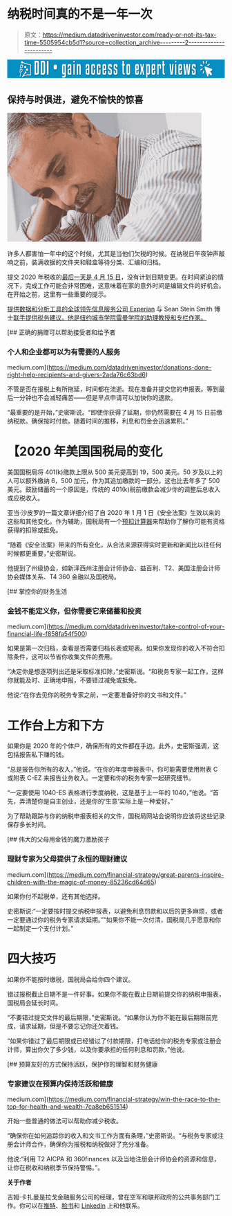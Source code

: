 # 纳税时间真的不是一年一次

> 原文：<https://medium.datadriveninvestor.com/ready-or-not-its-tax-time-5505954cb5d1?source=collection_archive---------2----------------------->

[![](img/d8bb4d7b4e73559d3781628c0fd26582.png)](http://www.track.datadriveninvestor.com/1B9E)

## 保持与时俱进，避免不愉快的惊喜

![](img/02ea204fd6386e8df55ee79819c62f72.png)

许多人都害怕一年中的这个时候，尤其是当他们欠税的时候。在纳税日午夜钟声敲响之前，装满收据的文件夹和鞋盒等待分类、汇编和归档。

提交 2020 年税收的[最后一天是 4 月 15 日](https://www.irs.gov/newsroom/2021-tax-filing-season-begins-feb-12-irs-outlines-steps-to-speed-refunds-during-pandemic)，没有计划日期变更。在时间紧迫的情况下，完成工作可能会非常困难，这意味着在家的意外时间是编辑文件的好机会。在开始之前，这里有一些重要的提示。

[提供数据和分析工具的全球领先信息服务公司 Experian](https://twitter.com/Experian) 与 Sean Stein Smith 博士[联手提供税务建议。他是纽约城市学院雷曼学院的助理教授和专栏作家。](https://twitter.com/SeanSteinSmith/)

[](https://medium.com/datadriveninvestor/donations-done-right-help-recipients-and-givers-2ada76c63bd6) [## 正确的捐赠可以帮助接受者和给予者

### 个人和企业都可以为有需要的人服务

medium.com](https://medium.com/datadriveninvestor/donations-done-right-help-recipients-and-givers-2ada76c63bd6) 

不管是否在报税上有所拖延，时间都在流逝。现在准备并提交您的申报表。等到最后一分钟也不会减轻痛苦——但是早点申请可以加快你的退款。

“最重要的是开始，”史密斯说。“即使你获得了延期，你仍然需要在 4 月 15 日前缴纳税款。确保按时付款。随着时间的推移，利息和罚金会迅速累积。”

# 【2020 年美国国税局的变化

美国国税局将 401(k)缴款上限从 500 美元提高到 19，500 美元。50 岁及以上的人可以额外缴纳 6，500 加元，作为其追加缴款的一部分。这也比去年多了 500 美元。鼓励储蓄的一个原因是，传统的 401(k)税前缴款会减少你的调整后总收入或应税收入。

亚当·沙皮罗的一篇文章详细介绍了自 2020 年 1 月 1 日《安全法案》生效以来的这些和其他变化。作为辅助，国税局有一个[预扣计算器](https://apps.irs.gov/app/withholdingcalculator/)来帮助你了解你可能有资格获得的扣除或抵免。

“随着《安全法案》带来的所有变化，从合法来源获得实时更新和新闻比以往任何时候都更重要，”史密斯说。

他提到了州级协会，如新泽西州注册会计师协会、益百利、T2、美国注册会计师协会媒体关系、T4 360 金融以及国税局。

[](https://medium.com/datadriveninvestor/take-control-of-your-financial-life-f858fa54f500) [## 掌控你的财务生活

### 金钱不能定义你，但你需要它来储蓄和投资

medium.com](https://medium.com/datadriveninvestor/take-control-of-your-financial-life-f858fa54f500) 

如果是第一次归档，查看是否需要归档长表或短表。如果你发现你的收入不符合扣除条件，这可以节省你收集文件的费用。

“决定你是想逐项列出还是采取标准扣除，”史密斯说。“和税务专家一起工作，这样你就能及时、正确地申报，不要错过减免或抵免。

他说:“在你去见你的税务专家之前，一定要准备好你的文书和文件。”

# **工作台上方和下方**

如果你是 2020 年的个体户，确保所有的文件都在手边。此外，史密斯强调，这包括报告私下赚的钱。

“总是报告你所有的收入，”他说。“在你的年度申报表中，你可能需要使用附表 C 或附表 C-EZ 来报告业务收入。一定要和你的税务专家一起研究细节。

“一定要使用 1040-ES 表格进行季度纳税，这是基于上一年的 1040，”他说。“首先，弄清楚你是自主创业，还是你的‘生意’实际上是一种爱好。”

为了帮助跟踪与你的纳税申报表相关的文件，国税局网站会说明你应该将这些记录保存多长时间。

[](https://medium.com/financial-strategy/great-parents-inspire-children-with-the-magic-of-money-85236cd64d65) [## 伟大的父母用金钱的魔力激励孩子

### 理财专家为父母提供了永恒的理财建议

medium.com](https://medium.com/financial-strategy/great-parents-inspire-children-with-the-magic-of-money-85236cd64d65) 

如果你付不起税单，还有其他选择。

史密斯说:“一定要按时提交纳税申报表，以避免利息罚款和以后的更多麻烦，或者一定要通过你的税务专家请求延期。”“如果你不能一次付清，国税局几乎愿意和你一起制定一个支付计划。”

# **四大技巧**

如果你不能按时缴税，国税局会给你四个建议。

错过报税截止日期不是一件好事。如果你不能在截止日期前提交你的纳税申报表，国税局会延长时间。

“不要错过提交文件的最后期限，”史密斯说。“如果你认为你不能在最后期限前完成，请求延期，但是不要忘记你还欠着钱。

“如果你错过了最后期限或已经错过了付款期限，打电话给你的税务专家或注册会计师，算出你欠了多少钱，以及你要承担的任何利息和罚款，”他说。

[](https://medium.com/financial-strategy/win-the-race-to-the-top-for-health-and-wealth-7ca8eb651514) [## 预算友好的方式保持活跃，保护你的理智和财务健康

### 专家建议在预算内保持活跃和健康

medium.com](https://medium.com/financial-strategy/win-the-race-to-the-top-for-health-and-wealth-7ca8eb651514) 

开始一些普通的做法可以帮助你减少税收。

“确保你在如何追踪你的收入和文书工作方面有条理，”史密斯说。“与税务专家或注册会计师合作，确保你为报税和纳税做好了充分准备。

他说:“利用 T2 AICPA 和 360finances 以及当地注册会计师协会的资源和信息，让你在税收和纳税季节保持警惕。”。

**关于作者**

吉姆·卡扎曼是拉戈金融服务公司的经理，曾在空军和联邦政府的公共事务部门工作。你可以在[推特](https://twitter.com/JKatzaman)、[脸书](https://www.facebook.com/jim.katzaman)和 [LinkedIn](https://www.linkedin.com/in/jim-katzaman-33641b21/) 上和他联系。